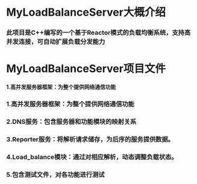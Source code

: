 # MyLoadBalanceServer大概介绍
### 此项目是C++编写的一个基于Reactor模式的负载均衡系统，支持高并发连接，可自动扩展负载分发能力

# MyLoadBalanceServer项目文件
#### 1.高并发服务器框架：为整个提供网络通信功能
### 1.高并发服务器框架：为整个提供网络通信功能
### 2.DNS服务：包含服务器和功能模块的映射关系
### 3.Reporter服务：将解析请求储存，为后序的服务提供数据。
### 4.Load_balance模块：通过对相应解析，动态调整负载状态。
### 5.包含测试文件，对各功能进行测试
